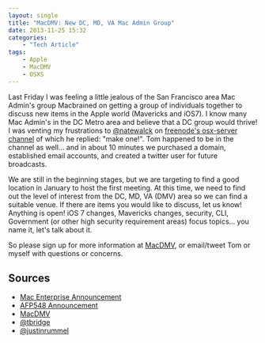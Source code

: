 ```yaml
---
layout: single
title: "MacDMV: New DC, MD, VA Mac Admin Group"
date: 2013-11-25 15:32
categories:
    - "Tech Article"
tags:
    - Apple
    - MacDMV
    - OSXS
---
```


Last Friday I was feeling a little jealous of the San Francisco area Mac Admin's group Macbrained on getting a group of individuals together to discuss new items in the Apple world (Mavericks and iOS7).  I know many Mac Admin's in the DC Metro area and believe that a DC group would thrive!  I was venting my frustrations to [@natewalck][nate] on [freenode's osx-server channel][irc] of which he replied: "make one!".  Tom happened to be in the channel as well... and in about 10 minutes we purchased a domain, established email accounts, and created a twitter user for future broadcasts.

We are still in the beginning stages, but we are targeting to find a good location in January to host the first meeting.  At this time, we need to find out the level of interest from the DC, MD, VA (DMV) area so we can find a suitable venue.  If there are items you would like to discuss, let us know!  Anything is open!  iOS 7 changes, Mavericks changes, security, CLI, Government (or other high security requirement areas) focus topics... you name it, let's talk about it.

So please sign up for more information at [MacDMV][macdmv], or email/tweet Tom or myself with questions or concerns.

Sources
---

- [Mac Enterprise Announcement](https://lists.psu.edu/cgi-bin/wa?A2=MACENTERPRISE;651e43e6.1311)
- [AFP548 Announcement](https://www.afp548.com/2013/11/25/new-mac-admins-group-macdmv/)
- [MacDMV](http://www.macdmv.com)
- [@tbridge](https://twitter.com/welovedc)
- [@justinrummel](https://twitter.com/justinrummel)

[irc]: http://osx.michaellynn.org/freenode-osx-server/freenode-osx-server_2013-11-22.html
[macdmv]: http://www.macdmv.com
[nate]: https://twitter.com/natewalck
